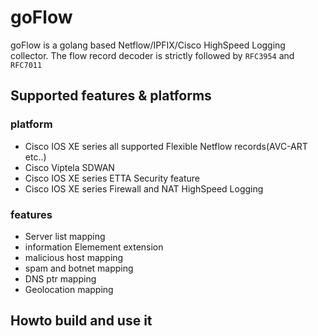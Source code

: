 # goFlow

goFlow is a golang based Netflow/IPFIX/Cisco HighSpeed Logging collector.
The flow record decoder is strictly followed by `RFC3954` and `RFC7011`

## Supported features & platforms 

### platform
- Cisco IOS XE series all supported Flexible Netflow records(AVC-ART etc..)
- Cisco Viptela SDWAN
- Cisco IOS XE series ETTA Security feature
- Cisco IOS XE series Firewall and NAT HighSpeed Logging

### features 

- Server list mapping
- information Elemement extension 
- malicious host mapping
- spam and botnet mapping
- DNS ptr mapping
- Geolocation mapping

## Howto build and use it 


